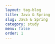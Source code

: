 ```yaml
---
layout: tag-blog
title: Java & Spring
slug: Java & Spring
category: study
menu: false
order: 1
---
```

